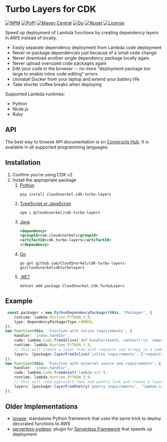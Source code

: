 # Turbo Layers for CDK

[![NPM](https://img.shields.io/npm/v/@cloudsnorkel/cdk-turbo-layers?label=npm&logo=npm)][7]
[![PyPI](https://img.shields.io/pypi/v/cloudsnorkel.cdk-turbo-layers?label=pypi&logo=pypi)][6]
[![Maven Central](https://img.shields.io/maven-central/v/com.cloudsnorkel/cdk.turbo-layers.svg?label=Maven%20Central&logo=java)][8]
[![Go](https://img.shields.io/github/v/tag/CloudSnorkel/cdk-turbo-layers?color=red&label=go&logo=go)][11]
[![Nuget](https://img.shields.io/nuget/v/CloudSnorkel.Cdk.TurboLayers?color=red&&logo=nuget)][12]
[![License](https://img.shields.io/badge/license-Apache--2.0-blue)](https://github.com/CloudSnorkel/cdk-turbo-layers/blob/main/LICENSE)

Speed up deployment of Lambda functions by creating dependency layers in AWS instead of locally.

* Easily separate dependency deployment from Lambda code deployment
* Never re-package dependencies just because of a small code change
* Never download another single dependency package locally again
* Never upload oversized code packages again
* Edit your code in the browser -- no more "deployment package too large to enable inline code editing" errors
* Uninstall Docker from your laptop and extend your battery life
* Take shorter coffee breaks when deploying

Supported Lambda runtimes:

* Python
* Node.js
* Ruby

## API

The best way to browse API documentation is on [Constructs Hub][13]. It is available in all supported programming languages.

## Installation

1. Confirm you're using CDK v2
2. Install the appropriate package
    1. [Python][6]
       ```
       pip install cloudsnorkel.cdk-turbo-layers
       ```
    2. [TypeScript or JavaScript][7]
       ```
       npm i @cloudsnorkel/cdk-turbo-layers
       ```
    3. [Java][8]
       ```xml
       <dependency>
       <groupId>com.cloudsnorkel</groupId>
       <artifactId>cdk.turbo-layers</artifactId>
       </dependency>
       ```
    4. [Go][11]
       ```
       go get github.com/CloudSnorkel/cdk-turbo-layers-go/cloudsnorkelcdkturbolayers
       ```
    5. [.NET][12]
       ```
       dotnet add package CloudSnorkel.Cdk.TurboLayers
       ```

## Example

```typescript
 const packager = new PythonDependencyPackager(this, 'Packager', {
    runtime: lambda.Runtime.PYTHON_3_9,
    type: DependencyPackagerType.LAMBDA,
});
new Function(this, 'Function with inline requirements', {
    handler: 'index.handler',
    code: lambda.Code.fromInline('def handler(event, context):\n  import requests'),
    runtime: lambda.Runtime.PYTHON_3_9,
    // this will create a layer from with requests and Scrapy in a Lambda function instead of locally
    layers: [packager.layerFromInline('inline requirements', ['requests', 'Scrapy'])],
});
new Function(this, 'Function with external source and requirements', {
    handler: 'index.handler',
    code: lambda.Code.fromAsset('lambda-src'),
    runtime: lambda.Runtime.PYTHON_3_9,
    // this will read pyproject.toml and poetry.lock and create a layer from the requirements in a Lambda function instead of locally
    layers: [packager.layerFromPoetry('poetry requirements', 'lambda-src')],
});
```

## Older Implementations

* [lovage](https://github.com/CloudSnorkel/lovage): standalone Python framework that uses the same trick to deploy decorated functions to AWS
* [serverless-pydeps](https://github.com/CloudSnorkel/serverless-pydeps): plugin for [Serverless Framework](https://www.serverless.com/) that speeds up deployment

[6]: https://pypi.org/project/cloudsnorkel.cdk-turbo-layers
[7]: https://www.npmjs.com/package/@cloudsnorkel/cdk-turbo-layers
[8]: https://search.maven.org/search?q=g:%22com.cloudsnorkel%22%20AND%20a:%22cdk.turbo-layers%22
[11]: https://pkg.go.dev/github.com/CloudSnorkel/cdk-turbo-layers-go/cloudsnorkelcdkturbolayers
[12]: https://www.nuget.org/packages/CloudSnorkel.Cdk.TurboLayers/
[13]: https://constructs.dev/packages/@cloudsnorkel/cdk-turbo-layers/
